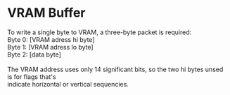 # VRAM Buffer

To write a single byte to VRAM, a three-byte packet is required:<br>
Byte 0: [VRAM adress hi byte]<br>
Byte 1: [VRAM adress lo byte]<br>
Byte 2: [data byte]<br>
<br>
The VRAM address uses only 14 significant bits, so the two hi bytes unsed is for flags that's <br>
indicate horizontal or vertical sequencies.


